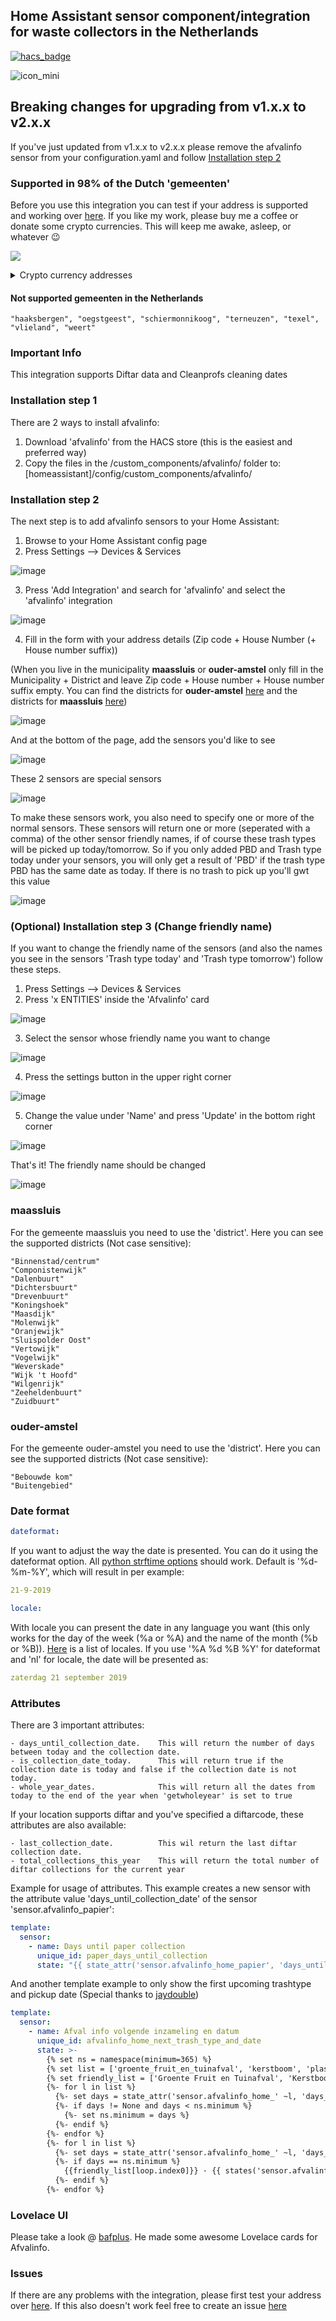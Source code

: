 ## Home Assistant sensor component/integration for waste collectors in the Netherlands
[![hacs_badge](https://img.shields.io/badge/HACS-Default-orange.svg)](https://github.com/hacs/integration)

![icon_mini](https://github.com/heyajohnny/afvalinfo/assets/20553716/b777f12e-8847-40a8-b5e7-4728378c0a92)
## Breaking changes for upgrading from v1.x.x to v2.x.x
If you've just updated from v1.x.x to v2.x.x please remove the afvalinfo sensor from your configuration.yaml and follow [Installation step 2](#installation-step-2)

### Supported in 98% of the Dutch 'gemeenten'

Before you use this integration you can test if your address is supported and working over [here](https://4fv4l.nl).
If you like my work, please buy me a coffee or donate some crypto currencies. This will keep me awake, asleep, or whatever :wink:

<a href="https://www.buymeacoffee.com/1v3ckWD" target="_blank"><img src="https://www.buymeacoffee.com/assets/img/custom_images/orange_img.png"></a><details>
  <summary>Crypto currency addresses</summary>
<img width="164px" alt="xmr" src="https://user-images.githubusercontent.com/20553716/210132784-63613225-d9da-427d-a20b-e1003045a1f4.png">
<img width="164px" alt="btc" src="https://user-images.githubusercontent.com/20553716/210132426-6c58d8d1-b351-4ae7-9b61-cd5511cdb4ed.png">
<img width="164px" alt="ada" src="https://user-images.githubusercontent.com/20553716/210132510-b1106b55-c9e3-413d-b8e0-26ba4e24a5de.png">
</details>

#### Not supported gemeenten in the Netherlands

```
"haaksbergen", "oegstgeest", "schiermonnikoog", "terneuzen", "texel", "vlieland", "weert"
```

### Important Info
This integration supports Diftar data and Cleanprofs cleaning dates

### Installation step 1
There are 2 ways to install afvalinfo:
1. Download 'afvalinfo' from the HACS store (this is the easiest and preferred way)
2. Copy the files in the /custom_components/afvalinfo/ folder to: [homeassistant]/config/custom_components/afvalinfo/

### Installation step 2
The next step is to add afvalinfo sensors to your Home Assistant:
1. Browse to your Home Assistant config page
2. Press Settings --> Devices & Services

![image](https://github.com/heyajohnny/afvalinfo/assets/20553716/b5c9eb17-dd4d-418c-b47e-420de6baf416)

3. Press 'Add Integration' and search for 'afvalinfo' and select the 'afvalinfo' integration

![image](https://github.com/heyajohnny/afvalinfo/assets/20553716/02f56b0f-1c01-4d42-b94e-529469545a0d)

4. Fill in the form with your address details (Zip code + House Number (+ House number suffix))

(When you live in the municipality <strong>maassluis</strong> or <strong>ouder-amstel</strong> only fill in the Municipality + District and leave Zip code + House number + House number suffix empty. You can find the districts for <strong>ouder-amstel</strong> [here](#ouder-amstel) and the districts for <strong>maassluis</strong> [here](#maassluis))

![image](https://github.com/heyajohnny/afvalinfo/assets/20553716/84c52c53-564a-4f40-abf4-a3a79d4f7759)

And at the bottom of the page, add the sensors you'd like to see

![image](https://github.com/heyajohnny/afvalinfo/assets/20553716/a724a27b-d238-4ac1-9cf0-0e24c9960d90)

These 2 sensors are special sensors

![image](https://github.com/heyajohnny/afvalinfo/assets/20553716/7fb50d3f-6100-419a-8ef2-b79c1c2178f2)

To make these sensors work, you also need to specify one or more of the normal sensors.
These sensors will return one or more (seperated with a comma) of the other sensor friendly names, if of course these trash types will be picked up today/tomorrow. So if you only added PBD and Trash type today under your sensors, you will only get a result of 'PBD' if the trash type PBD has the same date as today. If there is no trash to pick up you'll gwt this value

![image](https://github.com/heyajohnny/afvalinfo/assets/20553716/ecd5e4a5-6678-44f2-ba60-de7cbcffeb6f)

### (Optional) Installation step 3 (Change friendly name)
If you want to change the friendly name of the sensors (and also the names you see in the sensors 'Trash type today' and 'Trash type tomorrow') follow these steps.
1. Press Settings --> Devices & Services
2. Press 'x ENTITIES' inside the 'Afvalinfo' card

![image](https://github.com/heyajohnny/afvalinfo/assets/20553716/19759df4-a0b5-49d1-8b03-8af4afa1f8ec)

3. Select the sensor whose friendly name you want to change

![image](https://github.com/heyajohnny/afvalinfo/assets/20553716/5d415e80-f80f-4969-a48b-aab88f64f0f5)

4. Press the settings button in the upper right corner

![image](https://github.com/heyajohnny/afvalinfo/assets/20553716/474dadb0-afff-445d-8d51-1a38f4ef496b)

5. Change the value under 'Name' and press 'Update' in the bottom right corner

![image](https://github.com/heyajohnny/afvalinfo/assets/20553716/7f8e4234-508b-4dfb-86c4-a7528021fd67)

That's it! The friendly name should be changed

![image](https://github.com/heyajohnny/afvalinfo/assets/20553716/350f1bdc-4375-467b-8548-3103209c002c)

### maassluis
For the gemeente maassluis you need to use the 'district'. Here you can see the supported districts (Not case sensitive):
```
"Binnenstad/centrum"
"Componistenwijk"
"Dalenbuurt"
"Dichtersbuurt"
"Drevenbuurt"
"Koningshoek"
"Maasdijk"
"Molenwijk"
"Oranjewijk"
"Sluispolder Oost"
"Vertowijk"
"Vogelwijk"
"Weverskade"
"Wijk 't Hoofd"
"Wilgenrijk"
"Zeeheldenbuurt"
"Zuidbuurt"
```
### ouder-amstel
For the gemeente ouder-amstel you need to use the 'district'. Here you can see the supported districts (Not case sensitive):
```
"Bebouwde kom"
"Buitengebied"
```

### Date format
```yaml
dateformat:
```
If you want to adjust the way the date is presented. You can do it using the dateformat option. All [python strftime options](http://strftime.org/) should work.
Default is '%d-%m-%Y', which will result in per example:
```yaml
21-9-2019
```
```yaml
locale:
```
With locale you can present the date in any language you want (this only works for the day of the week (%a or %A) and the name of the month (%b or %B)). [Here](http://www.localeplanet.com/icu/iso639.html) is a list of locales. If you use '%A %d %B %Y' for dateformat and 'nl' for locale, the date will be presented as:
```yaml
zaterdag 21 september 2019
```

### Attributes
There are 3 important attributes:
```
- days_until_collection_date.    This will return the number of days between today and the collection date.
- is_collection_date_today.      This will return true if the collection date is today and false if the collection date is not today.
- whole_year_dates.              This will return all the dates from today to the end of the year when 'getwholeyear' is set to true
```

If your location supports diftar and you've specified a diftarcode, these attributes are also available:
```
- last_collection_date.          This wil return the last diftar collection date.
- total_collections_this_year    This will return the total number of diftar collections for the current year
```

Example for usage of attributes.
This example creates a new sensor with the attribute value 'days_until_collection_date' of the sensor 'sensor.afvalinfo_papier':
```yaml
template:
  sensor:
    - name: Days until paper collection
      unique_id: paper_days_until_collection
      state: "{{ state_attr('sensor.afvalinfo_home_papier', 'days_until_collection_date') }}"
```

And another template example to only show the first upcoming trashtype and pickup date (Special thanks to <a href="https://github.com/jaydouble" target="_blank">jaydouble</a>)
```yaml
template:
  sensor:
    - name: Afval info volgende inzameling en datum
      unique_id: afvalinfo_home_next_trash_type_and_date
      state: >-
        {% set ns = namespace(minimum=365) %}
        {% set list = ['groente_fruit_en_tuinafval', 'kerstboom', 'plastic_blik_en_drankkartons', 'papier', 'restafval', 'takken', 'textiel'] %}
        {% set friendly_list = ['Groente Fruit en Tuinafval', 'Kerstboom', 'Plastic Blik en Drankkartons', 'Papier', 'Restafval', 'Takken', 'Oude Kleding'] %}
        {%- for l in list %}
          {%- set days = state_attr('sensor.afvalinfo_home_' ~l, 'days_until_collection_date')%}
          {%- if days != None and days < ns.minimum %}
            {%- set ns.minimum = days %}
          {%- endif %}
        {%- endfor %}
        {%- for l in list %}
          {%- set days = state_attr('sensor.afvalinfo_home_' ~l, 'days_until_collection_date')%}
          {%- if days == ns.minimum %}
            {{friendly_list[loop.index0]}} · {{ states('sensor.afvalinfo_home_' ~l) }}
          {%- endif %}
        {%- endfor %}
```

### Lovelace UI
Please take a look @ <a href="https://github.com/bafplus/HA-afvalinfo-card" target="_blank">bafplus</a>. He made some awesome Lovelace cards for Afvalinfo.

### Issues
If there are any problems with the integration, please first test your address over [here](https://4fv4l.nl). If this also doesn't work feel free to create an issue [here](https://github.com/heyajohnny/afvalinfo/issues)

